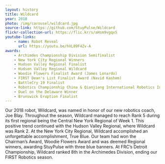 ```yaml
---
layout: history
title: Wildcard
year: 2018
photo: /img/carousel/wildcard.jpg 
source-link: https://github.com/StuyPulse/Wildcard
flickr-collection-url: https://flic.kr/s/aHsm9vgqxS
youtube-links:
    - name: Robot Reveal
      url: https://youtu.be/hVL89F4Zv-A
awards:
    - Archimdes Championship Division Semifinalist
    - New York City Regional Winners
    - Hudson Valley Regional Finalist
    - Hudson Valley Regional Wildcard
    - Woodie Flowers Finalist Award (James Lonardo)
    - FIRST Dean's List Finalist Award (Navid Kashem)
    - BattleCry 19 Finalist
    - Robotics Championship China & Qianjiang International Robotics Invitational Winner
    - Duel on the Delaware Winner
    - Brunswick Eruption Finalist
---
```

Our 2018 robot, Wildcard, was named in honor of our new robotics coach, Joe Blay. Throughout the season, Wildcard managed to reach Rank 5 during its first regional being the Central New York Regional of Week 1. This positive trend continued with the Hudson Valley Regional, where Wildcard was Rank 2. At the New York City Regional, Wildcard accomplished an unforgettable accomplishment, True Blue. Our team had won the Chairman’s Award, Woodie Flowers Award and was deemed Regional winners, awarding StuyPulse with three blue banners. At FRC’s Detroit Championship, Wildcard ranked 8th in the Archimedes Division, ending our FIRST Robotics season.
